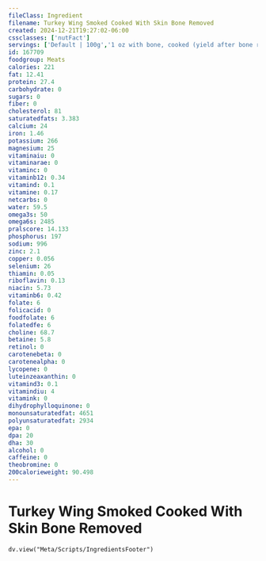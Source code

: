 ```yaml
---
fileClass: Ingredient
filename: Turkey Wing Smoked Cooked With Skin Bone Removed
created: 2024-12-21T19:27:02-06:00
cssclasses: ['nutFact']
servings: ['Default | 100g','1 oz with bone, cooked (yield after bone removed) | 19','1 cubic inch, boneless | 17']
id: 167709
foodgroup: Meats
calories: 221
fat: 12.41
protein: 27.4
carbohydrate: 0
sugars: 0
fiber: 0
cholesterol: 81
saturatedfats: 3.383
calcium: 24
iron: 1.46
potassium: 266
magnesium: 25
vitaminaiu: 0
vitaminarae: 0
vitaminc: 0
vitaminb12: 0.34
vitamind: 0.1
vitamine: 0.17
netcarbs: 0
water: 59.5
omega3s: 50
omega6s: 2485
pralscore: 14.133
phosphorus: 197
sodium: 996
zinc: 2.1
copper: 0.056
selenium: 26
thiamin: 0.05
riboflavin: 0.13
niacin: 5.73
vitaminb6: 0.42
folate: 6
folicacid: 0
foodfolate: 6
folatedfe: 6
choline: 68.7
betaine: 5.8
retinol: 0
carotenebeta: 0
carotenealpha: 0
lycopene: 0
luteinzeaxanthin: 0
vitamind3: 0.1
vitamindiu: 4
vitamink: 0
dihydrophylloquinone: 0
monounsaturatedfat: 4651
polyunsaturatedfat: 2934
epa: 0
dpa: 20
dha: 30
alcohol: 0
caffeine: 0
theobromine: 0
200calorieweight: 90.498
---
```


# Turkey Wing Smoked Cooked With Skin Bone Removed

```dataviewjs
dv.view("Meta/Scripts/IngredientsFooter")
```